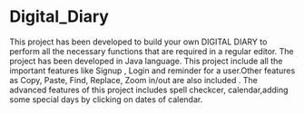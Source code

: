 # Digital_Diary
This project has been developed to build your own DIGITAL DIARY to perform all the necessary functions that are required in a regular editor. The project has been developed in Java language. This project include all the important features like Signup , Login and reminder for a user.Other features as Copy, Paste, Find, Replace, Zoom in/out are also included . The advanced features of this project includes spell checkcer, calendar,adding some special days by clicking on dates of calendar.

